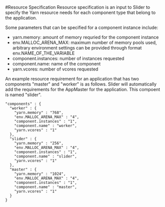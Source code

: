 <!---
   Licensed to the Apache Software Foundation (ASF) under one or more
   contributor license agreements.  See the NOTICE file distributed with
   this work for additional information regarding copyright ownership.
   The ASF licenses this file to You under the Apache License, Version 2.0
   (the "License"); you may not use this file except in compliance with
   the License.  You may obtain a copy of the License at

       http://www.apache.org/licenses/LICENSE-2.0

   Unless required by applicable law or agreed to in writing, software
   distributed under the License is distributed on an "AS IS" BASIS,
   WITHOUT WARRANTIES OR CONDITIONS OF ANY KIND, either express or implied.
   See the License for the specific language governing permissions and
   limitations under the License.
-->

#Resource Specification
Resource specification is an input to Slider to specify the Yarn resource needs for each component type that belong to the application.

Some parameters that can be specified for a component instance include:

* yarn.memory: amount of memory requried for the component instance
* env.MALLOC_ARENA_MAX: maximum number of memory pools used, arbitrary environment settings can be provided through format env.NAME_OF_THE_VARIABLE
* component.instances: number of instances requested
* component.name: name of the component 
* yarn.vcores: number of vcores requested

An example resource requirement for an application that has two components "master" and "worker" is as follows. Slider will automatically add the requirements for the AppMaster for the application. This compoent is named "slider".

    "components" : {
      "worker" : {
        "yarn.memory" : "768",
        "env.MALLOC_ARENA_MAX" : "4",
        "component.instances" : "1",
        "component.name" : "worker",
        "yarn.vcores" : "1"
      },
      "slider" : {
        "yarn.memory" : "256",
        "env.MALLOC_ARENA_MAX" : "4",
        "component.instances" : "1",
        "component.name" : "slider",
        "yarn.vcores" : "1"
      },
      "master" : {
        "yarn.memory" : "1024",
        "env.MALLOC_ARENA_MAX" : "4",
        "component.instances" : "1",
        "component.name" : "master",
        "yarn.vcores" : "1"
      }
    }

